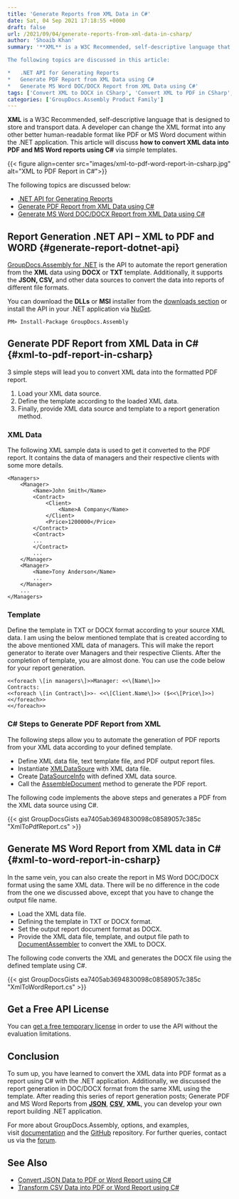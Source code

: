 ```yaml
---
title: 'Generate Reports from XML Data in C#'
date: Sat, 04 Sep 2021 17:18:55 +0000
draft: false
url: /2021/09/04/generate-reports-from-xml-data-in-csharp/
author: 'Shoaib Khan'
summary: '**XML** is a W3C Recommended, self-descriptive language that is designed to store and transport data. A developer can change the XML format into any other better human-readable format like PDF or MS Word document within the .NET application. This article will discuss how to convert XML data into PDF and MS Word reports using C# using simple templates.

The following topics are discussed in this article:

*   .NET API for Generating Reports
*   Generate PDF Report from XML Data using C#
*   Generate MS Word DOC/DOCX Report from XML Data using C#'
tags: ['Convert XML to DOCX in CSharp', 'Convert XML to PDF in CSharp', 'Generate PDF Report from XML', 'generate reports in csharp', 'XML to DOCX in CSharp', 'XML to PDF in CSharp']
categories: ['GroupDocs.Assembly Product Family']
---
```


**XML** is a W3C Recommended, self-descriptive language that is designed to store and transport data. A developer can change the XML format into any other better human-readable format like PDF or MS Word document within the .NET application. This article will discuss **how to convert XML data into PDF and MS Word reports using C#** via simple templates.



{{< figure align=center src="images/xml-to-pdf-word-report-in-csharp.jpg" alt="XML to PDF Report in C#">}}


The following topics are discussed below:

*   [.NET API for Generating Reports](#generate-report-dotnet-api)
*   [Generate PDF Report from XML Data using C#](#xml-to-pdf-report-in-csharp)
*   [Generate MS Word DOC/DOCX Report from XML Data using C#](#xml-to-word-report-in-csharp)

## Report Generation .NET API – XML to PDF and WORD {#generate-report-dotnet-api}

[GroupDocs.Assembly for .NET](https://products.groupdocs.com/assembly/net/) is the API to automate the report generation from the **XML** data using **DOCX** or **TXT** template. Additionally, it supports the **JSON, CSV,** and other data sources to convert the data into reports of different file formats.

You can download the **DLLs** or **MSI** installer from the [downloads section](https://downloads.groupdocs.com/assembly) or install the API in your .NET application via [NuGet](https://www.nuget.org/packages/groupdocs.assembly).

```
PM> Install-Package GroupDocs.Assembly
```

## Generate PDF Report from XML Data in C# {#xml-to-pdf-report-in-csharp}

3 simple steps will lead you to convert XML data into the formatted PDF report.

1.  Load your XML data source.
2.  Define the template according to the loaded XML data.
3.  Finally, provide XML data source and template to a report generation method.

### XML Data

The following XML sample data is used to get it converted to the PDF report. It contains the data of managers and their respective clients with some more details.

```
<Managers>
	<Manager>
		<Name>John Smith</Name>
		<Contract>
			<Client>
				<Name>A Company</Name>
			</Client>
			<Price>1200000</Price>
		</Contract>
		<Contract>
		...
		</Contract>
		...
	</Manager>
	<Manager>
		<Name>Tony Anderson</Name>
		...
	</Manager>
	...
</Managers>
```

### Template

Define the template in TXT or DOCX format according to your source XML data. I am using the below mentioned template that is created according to the above mentioned XML data of managers. This will make the report generator to iterate over Managers and their respective Clients. After the completion of template, you are almost done. You can use the code below for your report generation.

```
<<foreach \[in managers\]>>Manager: <<\[Name\]>>
Contracts:
<<foreach \[in Contract\]>>- <<\[Client.Name\]>> ($<<\[Price\]>>)
<</foreach>>
<</foreach>>
```

### C# Steps to Generate PDF Report from XML

The following steps allow you to automate the generation of PDF reports from your XML data according to your defined template.

*   Define XML data file, text template file, and PDF output report files.
*   Instantiate [XMLDataSoure](https://apireference.groupdocs.com/assembly/net/groupdocs.assembly.data/xmldatasource) with XML data file.
*   Create [DataSourceInfo](https://apireference.groupdocs.com/assembly/net/groupdocs.assembly/datasourceinfo) with defined XML data source.
*   Call the [AssembleDocument](https://apireference.groupdocs.com/assembly/net/groupdocs.assembly/documentassembler/methods/assembledocument/index) method to generate the PDF report.

The following code implements the above steps and generates a PDF from the XML data source using C#.

{{< gist GroupDocsGists ea7405ab3694830098c08589057c385c "XmlToPdfReport.cs" >}}

## Generate MS Word Report from XML data in C# {#xml-to-word-report-in-csharp}

In the same vein, you can also create the report in MS Word DOC/DOCX format using the same XML data. There will be no difference in the code from the one we discussed above, except that you have to change the output file name.

*   Load the XML data file.
*   Defining the template in TXT or DOCX format.
*   Set the output report document format as DOCX.
*   Provide the XML data file, template, and output file path to [DocumentAssembler](https://apireference.groupdocs.com/assembly/net/groupdocs.assembly/documentassembler) to convert the XML to DOCX.

The following code converts the XML and generates the DOCX file using the defined template using C#.

{{< gist GroupDocsGists ea7405ab3694830098c08589057c385c "XmlToWordReport.cs" >}}

## Get a Free API License

You can [get a free temporary license](https://purchase.groupdocs.com/temporary-license) in order to use the API without the evaluation limitations.

## Conclusion

To sum up, you have learned to convert the XML data into PDF format as a report using C# with the .NET application. Additionally, we discussed the report generation in DOC/DOCX format from the same XML using the template. After reading this series of report generation posts; Generate PDF and MS Word Reports from **[JSON](https://blog.groupdocs.com/2021/03/20/generate-reports-from-json-data-in-csharp/)**, **[CSV](https://blog.groupdocs.com/2021/08/15/generate-reports-from-csv-data-in-csharp/)**, **XML**, you can develop your own report building .NET application.

For more about GroupDocs.Assembly, options, and examples, visit [documentation](https://docs.groupdocs.com/assembly/net/) and the [GitHub](https://github.com/groupdocs-assembly) repository. For further queries, contact us via the [forum](https://forum.groupdocs.com/c/assembly).

## See Also

*   [Convert JSON Data to PDF or Word Report using C#](https://blog.groupdocs.com/2021/03/20/generate-reports-from-json-data-in-csharp/)
*   [Transform CSV Data into PDF or Word Report using C#](https://blog.groupdocs.com/2021/08/15/generate-reports-from-csv-data-in-csharp/)




